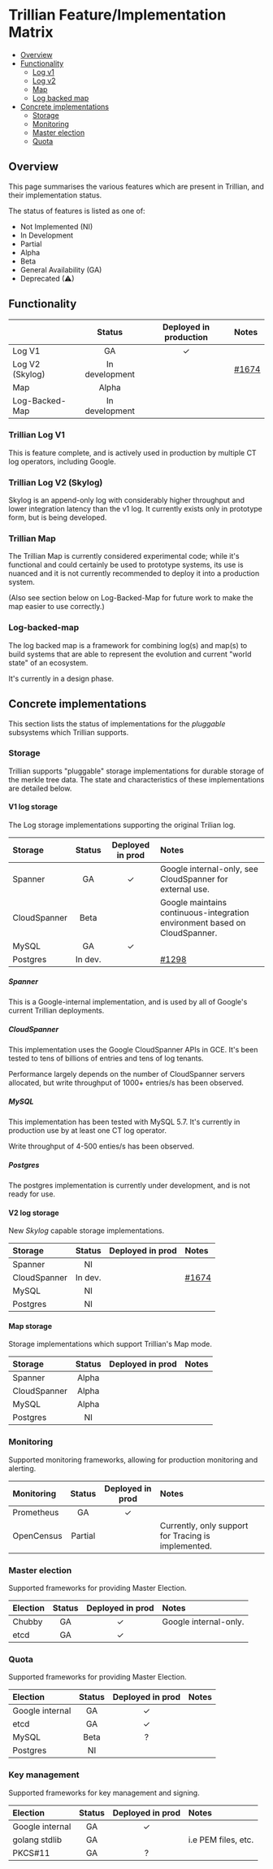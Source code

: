 # Trillian Feature/Implementation Matrix

 - [Overview](#overview)
 - [Functionality](#functionality)
   - [Log v1](#trillian-log-v1)
   - [Log v2](#trillian-log-v2-skylog)
   - [Map](#trillian-map)
   - [Log backed map](#log-backed-map)
 - [Concrete implementations](#concrete-implementations)
   - [Storage](#storage)
   - [Monitoring](#monitoring)
   - [Master election](#master-election)
   - [Quota](#quota)


## Overview

This page summarises the various features which are present in Trillian, and
their implementation status.

The status of features is listed as one of:
  * Not Implemented (NI)
  * In Development
  * Partial
  * Alpha
  * Beta
  * General Availability (GA)
  * Deprecated (⚠)


## Functionality

|   	                |  Status  	        | Deployed in production    | Notes                                                   |
|:---	                |   :---:           | :---:	                    |:---                                                     |
| Log V1 	            |   GA              | ✓                         |                                                         |
| Log V2 (Skylog) 	  |   In development  |                           | [#1674](https://github.com/google/trillian/issues/1674) |
| Map                 |   Alpha	          |   	                      |                                                         |
| Log-Backed-Map  	  |   In development  |   	                      |                                                         |

### Trillian Log V1

This is feature complete, and is actively used in production by multiple CT log operators, including Google.

### Trillian Log V2 (Skylog)

Skylog is an append-only log with considerably higher throughput and lower integration latency than the v1 log.
It currently exists only in prototype form, but is being developed.

### Trillian Map

The Trillian Map is currently considered experimental code; while it's functional
and could certainly be used to prototype systems, its use is nuanced and it is
not currently recommended to deploy it into a production system.

(Also see section below on Log-Backed-Map for future work to make the map
easier to use correctly.)

### Log-backed-map

The log backed map is a framework for combining log(s) and map(s) to build
systems that are able to represent the evolution and current "world state"
of an ecosystem.

It's currently in a design phase.


## Concrete implementations

This section lists the status of implementations for the _pluggable_ subsystems which Trillian supports.

### Storage

Trillian supports "pluggable" storage implementations for durable storage of the merkle tree data.
The state and characteristics of these implementations are detailed below.

#### V1 log storage

The Log storage implementations supporting the original Trilian log.


| Storage  	      | Status  | Deployed in prod  	| Notes                                                                       |
|:---	            | :---:   | :---:	              |:---                                                                         |
| Spanner  	      | GA	    | ✓                   | Google internal-only, see CloudSpanner for external use.                    |
| CloudSpanner  	| Beta 	  |   	                | Google maintains continuous-integration environment based on CloudSpanner.  |
| MySQL  	        | GA      | ✓           	      |                                                                             |
| Postgres  	    | In dev. |   	                | [#1298](https://github.com/google/trillian/issues/1298)                     |

##### Spanner
This is a Google-internal implementation, and is used by all of Google's current Trillian deployments.

##### CloudSpanner
This implementation uses the Google CloudSpanner APIs in GCE.
It's been tested to tens of billions of entries and tens of log tenants.

Performance largely depends on the number of CloudSpanner servers allocated,
but write throughput of 1000+ entries/s has been observed.

##### MySQL
This implementation has been tested with MySQL 5.7.
It's currently in production use by at least one CT log operator.

Write throughput of 4-500 enties/s has been observed.

##### Postgres
The postgres implementation is currently under development, and is not ready for use.



#### V2 log storage

New _Skylog_ capable storage implementations.

| Storage  	      | Status  | Deployed in prod  	| Notes                                                                       |
|:---	            | :---:   | :---:	              |:---                                                                         |
| Spanner  	      | NI	    |                     |                                                                             |
| CloudSpanner  	| In dev. |   	                | [#1674](https://github.com/google/trillian/issues/1674)                     |
| MySQL  	        | NI      |             	      |                                                                             |
| Postgres  	    | NI      |   	                |                                                                             |


#### Map storage

Storage implementations which support Trillian's Map mode.

| Storage  	      | Status  | Deployed in prod  	| Notes                                                                       |
|:---	            | :---:   | :---:	              |:---                                                                         |
| Spanner  	      | Alpha   |                     |                                                                             |
| CloudSpanner  	| Alpha   |   	                |                                                                             |
| MySQL  	        | Alpha   |             	      |                                                                             |
| Postgres  	    | NI      |   	                |                                                                             |


### Monitoring

Supported monitoring frameworks, allowing for production monitoring and alerting.

| Monitoring      | Status  | Deployed in prod  	| Notes                                                                       |
|:---	            | :---:   | :---:	              |:---                                                                         |
| Prometheus  	  | GA      | ✓                   |                                                                             |
| OpenCensus  	  | Partial |   	                | Currently, only support for Tracing is implemented.                         |


### Master election

Supported frameworks for providing Master Election.

| Election        | Status  | Deployed in prod  	| Notes                                                                       |
|:---	            | :---:   | :---:	              |:---                                                                         |
| Chubby  	      | GA      | ✓                   | Google internal-only.                                                       |
| etcd  	        | GA      | ✓  	                |                                                                             |

### Quota

Supported frameworks for providing Master Election.

| Election        | Status  | Deployed in prod  	| Notes                                                                       |
|:---	            | :---:   | :---:	              |:---                                                                         |
| Google internal | GA      | ✓                   |                                                                             |
| etcd  	        | GA      | ✓                   |                                                                             |
| MySQL       	  | Beta    | ?                   |                                                                             |
| Postgres        | NI      |                     |                                                                             |


### Key management

Supported frameworks for key management and signing.

| Election        | Status  | Deployed in prod  	| Notes                                                                       |
|:---	            | :---:   | :---:	              |:---                                                                         |
| Google internal | GA      | ✓                   |                                                                             |
| golang stdlib   | GA      |                     | i.e PEM files, etc.                                                         |
| PKCS#11     	  | GA      | ?                   |                                                                             |
